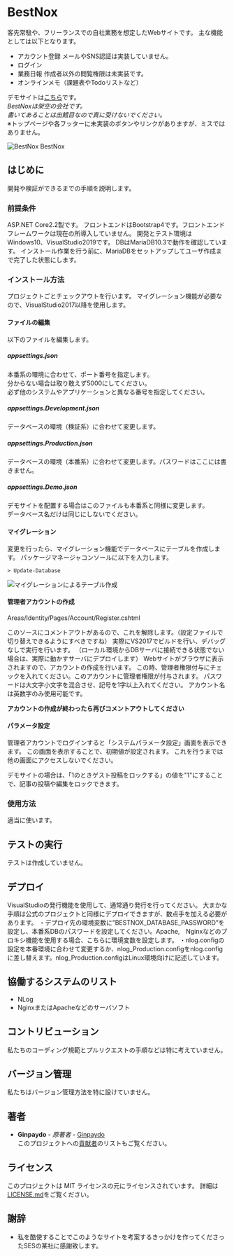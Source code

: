 # BestNox

客先常駐や、フリーランスでの自社業務を想定したWebサイトです。
主な機能としては以下となります。

- アカウント登録
  メールやSNS認証は実装していません。
- ログイン
- 業務日報
  作成者以外の閲覧権限は未実装です。
- オンラインメモ（課題表やTodoリストなど）

デモサイトは[こちら](https://ginpaydo.work/demo/bestnox/)です。  
*BestNoxは架空の会社です。  
書いてあることは出鱈目なので真に受けないでください。*  
※トップページや各フッターに未実装のボタンやリンクがありますが、ミスではありません。

![BestNox BestNox](https://user-images.githubusercontent.com/39305262/56458538-11ce0e00-63c3-11e9-8048-00aa8a816ff6.png)

## はじめに
開発や検証ができるまでの手順を説明します。
### 前提条件
ASP.NET Core2.2製です。
フロントエンドはBootstrap4です。フロントエンドフレームワークは現在の所導入していません。
開発とテスト環境はWindows10、VisualStudio2019です。
DBはMariaDB10.3で動作を確認しています。
インストール作業を行う前に、MariaDBをセットアップしてユーザ作成まで完了した状態にします。

### インストール方法
プロジェクトごとチェックアウトを行います。
マイグレーション機能が必要なので、VisualStudio2017以降を使用します。

#### ファイルの編集
以下のファイルを編集します。

##### appsettings.json
本番系の環境に合わせて、ポート番号を指定します。  
分からない場合は取り敢えず5000にしてください。  
必ず他のシステムやアプリケーションと異なる番号を指定してください。

##### appsettings.Development.json
データベースの環境（検証系）に合わせて変更します。

##### appsettings.Production.json
データベースの環境（本番系）に合わせて変更します。パスワードはここには書きません。

##### appsettings.Demo.json
デモサイトを配置する場合はこのファイルも本番系と同様に変更します。  
データベース名だけは同じにしないでください。

#### マイグレーション
変更を行ったら、マイグレーション機能でデータベースにテーブルを作成します。
パッケージマネージャコンソールに以下を入力します。

```
> Update-Database
```

![マイグレーションによるテーブル作成](https://user-images.githubusercontent.com/39305262/56457865-bf3d2380-63bb-11e9-855b-e5fe094ecd2a.png "マイグレーションによるテーブル作成")

#### 管理者アカウントの作成
Areas/Identity/Pages/Account/Register.cshtml

このソースにコメントアウトがあるので、これを解除します。（設定ファイルで切り替えできるようにすべきですね）
実際にVS2017でビルドを行い、デバッグなしで実行を行います。
（ローカル環境からDBサーバに接続できる状態でない場合は、実際に動かすサーバにデプロイします）
Webサイトがブラウザに表示されますので、アカウントの作成を行います。
この時、管理者権限付与にチェックを入れてください。このアカウントに管理者権限が付与されます。
パスワードは大文字小文字を混合させ、記号を1字以上入れてください。
アカウント名は英数字のみ使用可能です。

**アカウントの作成が終わったら再びコメントアウトしてください**

#### パラメータ設定
管理者アカウントでログインすると「システムパラメータ設定」画面を表示できます。
この画面を表示することで、初期値が設定されます。
これを行うまでは他の画面にアクセスしないでください。

デモサイトの場合は、「1のときゲスト投稿をロックする」の値を"1"にすることで、記事の投稿や編集をロックできます。

### 使用方法
適当に使います。

## テストの実行
テストは作成していません。

## デプロイ
VisualStudioの発行機能を使用して、通常通り発行を行ってください。
大まかな手順は公式のプロジェクトと同様にデプロイできますが、数点手を加える必要があります。
・デプロイ先の環境変数に”BESTNOX_DATABASE_PASSWORD”を設定し、本番系DBのパスワードを設定してください。Apache,　Nginxなどのプロキシ機能を使用する場合、こちらに環境変数を設定します。
・nlog.configの設定を本番環境に合わせて変更するか、nlog_Production.configをnlog.configに差し替えます。nlog_Production.configはLinux環境向けに記述しています。

## 協働するシステムのリスト
- NLog
- NginxまたはApacheなどのサーバソフト

## コントリビューション
私たちのコーディング規範とプルリクエストの手順などは特に考えていません。

## バージョン管理
私たちはバージョン管理方法を特に設けていません。

## 著者
- **Ginpaydo** - *原著者* - [Ginpaydo](https://github.com/ginpaydo)  
このプロジェクトへの[貢献者](https://github.com/ginpaydo/project/contributors)のリストもご覧ください。

## ライセンス
このプロジェクトは MIT ライセンスの元にライセンスされています。 詳細は[LICENSE.md](LICENSE.md)をご覧ください。

## 謝辞
- 私を酷使することでこのようなサイトを考案するきっかけを作ってくださったSESの某社に感謝致します。
